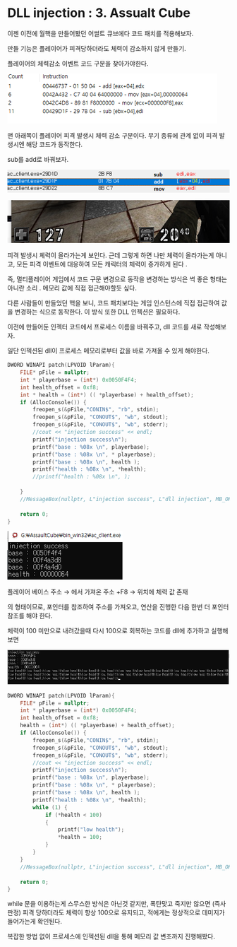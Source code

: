 # DLL injection : 3. Assualt Cube

이젠 이전에 월핵을 만들어봤던 어썰트 큐브에다 코드 패치를 적용해보자. 

만들 기능은 플레이어가 피격당하더라도 체력이 감소하지 않게 만들기. 

플레이어의 체력감소 이벤트 코드 구문을 찾아가야한다. 

![img/Untitled.png](img/Untitled.png)

맨 아래쪽이 플레이어 피격 발생시 체력 감소 구문이다. 무기 종류에 관계 없이 피격 발생시엔 해당 코드가 동작한다. 

sub를 add로 바꿔보자. 

![img/Untitled%201.png](img/Untitled%201.png)

![img/Untitled%202.png](img/Untitled%202.png)

피격 발생시 체력이 올라가는게 보인다. 근데 그렇게 하면 나만 체력이 올라가는게 아니고, 모든 피격 이벤트에 대응하여 모든 캐릭터의 체력이 증가하게 된다 .

즉, 멀티플레이어 게임에서 코드 구문 변경으로 동작을 변경하는 방식은 썩 좋은 형태는 아니란 소리 . 메모리 값에 직접 접근해야할듯 싶다. 

다른 사람들이 만들었던 핵을 보니, 코드 패치보다는 게임 인스턴스에 직접 접근하여 값을 변경하는 식으로 동작한다. 이 방식 또한 DLL 인젝션은 필요하다. 

이전에 만들어둔 인젝터 코드에서 프로세스 이름을 바꿔주고, dll 코드를 새로 작성해보자. 

일단 인젝션된 dll이 프로세스 메모리로부터 값을 바로 가져올 수 있게 해야한다. 

```cpp
DWORD WINAPI patch(LPVOID lParam){
    FILE* pFile = nullptr;
    int * playerbase = (int*) 0x0050F4F4; 
    int health_offset = 0xf8; 
    int * health = (int*) (( *playerbase) + health_offset);
    if (AllocConsole()) {
        freopen_s(&pFile,"CONIN$", "rb", stdin);
        freopen_s(&pFile, "CONOUT$", "wb", stdout);
        freopen_s(&pFile, "CONOUT$", "wb", stderr);
        //cout << "injection success" << endl;
        printf("injection success\n");
        printf("base : %08x \n", playerbase);
        printf("base : %08x \n", * playerbase);
        printf("base : %08x \n", health );
        printf("health : %08x \n", *health);
        //printf("health : %08x \n", );
        
    }
    //MessageBox(nullptr, L"injection success", L"dll injection", MB_OK);

    return 0;
}
```

![img/Untitled%203.png](img/Untitled%203.png)

플레이어 베이스 주소 → 에서 가져온 주소 +F8 → 위치에 체력 값 존재

의 형태이므로, 포인터를 참조하여 주소를 가져오고, 연산을 진행한 다음 한번 더 포인터 참조를 해야 한다.

체력이 100 미만으로 내려갔을때 다시 100으로 회복하는 코드를 dll에 추가하고 실행해보면

![img/Untitled%204.png](img/Untitled%204.png)

```cpp
DWORD WINAPI patch(LPVOID lParam){
    FILE* pFile = nullptr;
    int * playerbase = (int*) 0x0050F4F4; 
    int health_offset = 0xf8; 
    health = (int*) (( *playerbase) + health_offset);
    if (AllocConsole()) {
        freopen_s(&pFile,"CONIN$", "rb", stdin);
        freopen_s(&pFile, "CONOUT$", "wb", stdout);
        freopen_s(&pFile, "CONOUT$", "wb", stderr);
        //cout << "injection success" << endl;
        printf("injection success\n");
        printf("base : %08x \n", playerbase);
        printf("base : %08x \n", * playerbase);
        printf("base : %08x \n", health );
        printf("health : %08x \n", *health);
        while (1) {
            if (*health < 100)
            {
                printf("low health");
                *health = 100;
            }
        }
    }
    //MessageBox(nullptr, L"injection success", L"dll injection", MB_OK);

    return 0;
}
```

while 문을 이용하는게 스무스한 방식은 아닌것 같지만, 폭탄맞고 죽지만 않으면 (즉사판정) 피격 당하더라도 체력이 항상 100으로 유지되고, 적에게는 정상적으로 데미지가 들어가는게 확인된다. 

복잡한 방법 없이 프로세스에 인젝션된 dll을 통해 메모리 값 변조까지 진행해봤다.